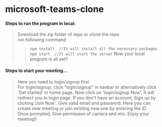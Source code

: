 # microsoft-teams-clone
#### Steps to run the program in local: 
>Download the zip folder of repo or clone the repo<br/>
>run following command
>> `npm install  //It will install all the necessary packages` <br/>
>> `npm start  //It will start the server` 
>> Now your local program is all set!!


#### Steps to start your meeting...
>Here you need to login/signup first<br/>
>For login/signup, click "login/signup" in navbar or alternatively click 'Get started' in home page. 
>Now click on 'login/signup Now', It will redirect you to login page. 
>If you don't have an account, Sign up by clicking 'Join Now'. 
>Give valid email and password. 
>Here you can create new meeting or join existing new one by entering the ID.  
>Once prompted, Give permission of camera and mic.
>Enjoy your meeting!!
